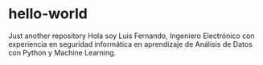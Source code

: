 # hello-world
Just another repository
Hola soy Luis Fernando, Ingeniero Electrónico con experiencia
en seguridad informática en aprendizaje de Análisis de Datos
con Python y Machine Learning.
